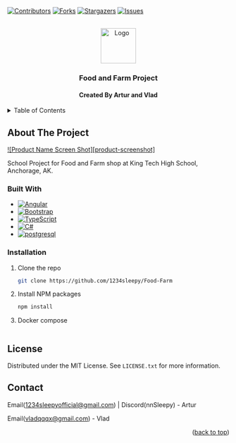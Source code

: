 <a id="readme-top"></a>

[![Contributors][contributors-shield]][contributors-url]
[![Forks][forks-shield]][forks-url]
[![Stargazers][stars-shield]][stars-url]
[![Issues][issues-shield]][issues-url]


<br />
<div align="center">
  <a href="https://github.com/1234sleepy/Food-Farm">
    <img src="images/logo.png" alt="Logo" width="80" height="80" alt = "TEST">
  </a>
  <h3 align="center">Food and Farm Project</h3>
  <h4>Created By Artur and Vlad</h4>
</div>


<details>
  <summary>Table of Contents</summary>
  <ol>
    <li>
      <a href="#about-the-project">About The Project</a>
      <ul>
        <li><a href="#built-with">Built With</a></li>
      </ul>
    </li>
    <li>
      <a href="#installation">Installation</a>
    </li>
    <li><a href="#license">License</a></li>
    <li><a href="#contact">Contact</a></li>
  </ol>
</details>



<!-- ABOUT THE PROJECT -->
## About The Project

[![Product Name Screen Shot][product-screenshot]](https://github.com/1234sleepy/Food-Farm)

School Project for Food and Farm shop at King Tech High School, Anchorage, AK.

### Built With


* [![Angular][Angular.io]][Angular-url]
* [![Bootstrap][Bootstrap.com]][Bootstrap-url]
* [![TypeScript][typescriptlang.org]][TypeScript-url]
* [![C#][learn.microsoft.com/en-us/dotnet/csharp]][C#-url]
* [![postgresql][postgresql.org]][postgresql-url]
  


<!-- GETTING STARTED -->

### Installation


1. Clone the repo
   ```sh
   git clone https://github.com/1234sleepy/Food-Farm
   ```
3. Install NPM packages
   ```sh
   npm install
   ```
4. Docker compose
 ```sh
 ```


## License

Distributed under the MIT License. See `LICENSE.txt` for more information.



## Contact



Email(1234sleepyofficial@gmail.com) | Discord(nnSleepy)  - Artur

Email(vladqqqx@gmail.com) - Vlad


<p align="right">(<a href="#readme-top">back to top</a>)</p>

[contributors-shield]: https://img.shields.io/github/contributors/1234sleepy/Food-Farm.svg?style=for-the-badge
[contributors-url]: https://github.com/1234sleepy/Food-Farm/graphs/contributors
[forks-shield]: https://img.shields.io/github/forks/1234sleepy/Food-Farm.svg?style=for-the-badge
[forks-url]: https://github.com/1234sleepy/Food-Farm/graphs/contributors/network/members
[stars-shield]: https://img.shields.io/github/stars/1234sleepy/Food-Farm.svg?style=for-the-badge
[stars-url]: https://github.com/1234sleepy/Food-Farm/stargazers
[issues-shield]: https://img.shields.io/github/issues/1234sleepy/Food-Farm.svg?style=for-the-badge
[issues-url]: https://github.com/1234sleepy/Food-Farm/issues
[Angular.io]: https://img.shields.io/badge/Angular-DD0031?style=for-the-badge&logo=angular&logoColor=white
[Angular-url]: https://angular.io/
[Bootstrap.com]: https://img.shields.io/badge/Bootstrap-563D7C?style=for-the-badge&logo=bootstrap&logoColor=white
[Bootstrap-url]: https://getbootstrap.com
[TypeScript-url]: https://typescriptlang.org
[C#-url]: https://learn.microsoft.com/en-us/dotnet/csharp
[typescriptlang.org]: https://shields.io/badge/TypeScript-3178C6?logo=TypeScript&logoColor=FFF&style=flat-square
[learn.microsoft.com/en-us/dotnet/csharp]: https://img.shields.io/badge/C%23-239120?style=flat&logoColor=white
[postgresql.org]: https://img.shields.io/badge/postgresql-4169e1?style=for-the-badge&logo=postgresql&logoColor=white
[postgresql-url]: https://www.postgresql.org/


